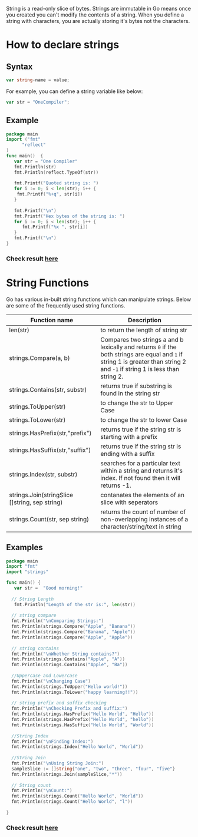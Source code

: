 String is a read-only slice of bytes. Strings are immutable in Go means once you created you can't modify the contents of a string. When you define a string with characters, you are actually storing it's bytes not the characters.

# How to declare strings

## Syntax

```go
var string-name = value;
```
For example, you can define a string variable like below:
```go
var str = "OneCompiler";
```
## Example

```go
package main  
import ("fmt"  
      "reflect"  
)  
func main()  {  
   var str = "One Compiler"  
   fmt.Println(str)  
   fmt.Println(reflect.TypeOf(str))  
   
   fmt.Printf("Quoted string is: ")
   for i := 0; i < len(str); i++ {
    fmt.Printf("%+q", str[i])
   }
  
   fmt.Printf("\n")
   fmt.Printf("Hex bytes of the string is: ")
   for i := 0; i < len(str); i++ {
      fmt.Printf("%x ", str[i])
   }
   fmt.Printf("\n")
} 
```
### Check result [here](https://onecompiler.com/go/3vq3x3vjx)

# String Functions

Go has various in-built string functions which can manipulate strings. Below are some of the frequently used string functions.

| Function name | Description|
|----|----|
|len(str)| to return the length of string str|
|strings.Compare(a, b) | Compares two strings a and b lexically and returns `0` if the both strings are equal and `1` if string 1 is greater than string 2 and `-1` if string 1 is less than string 2.|
|strings.Contains(str, substr)| returns true if substring is found in the string str|
|strings.ToUpper(str)| to change the str to Upper Case|
|strings.ToLower(str)| to change the str to lower Case|
|strings.HasPrefix(str,"prefix")| returns true if the string str is starting with a prefix |
|strings.HasSuffix(str,"suffix")|  returns true if the string str is ending with a suffix |
|strings.Index(str, substr)| searches for a particular text within a string and returns it's index. If not found then it will returns -1.|
|strings.Join(stringSlice []string, sep string)| contanates the elements of an slice with seperators|
|strings.Count(str, sep string)| returns the count of number of non-overlapping instances of a character/string/text in string|

## Examples

```go
package main
import "fmt"
import "strings"

func main() {
   var str =  "Good morning!"
   
  // String Length
   fmt.Println("Length of the str is:", len(str))  
   
  // string compare
  fmt.Println("\nComparing Strings:")
  fmt.Println(strings.Compare("Apple", "Banana"))
  fmt.Println(strings.Compare("Banana", "Apple"))
  fmt.Println(strings.Compare("Apple", "Apple"))
  
  // string contains
  fmt.Println("\nWhether String contains?")
  fmt.Println(strings.Contains("Apple", "A")) 
  fmt.Println(strings.Contains("Apple", "Ba")) 
  
  //Uppercase and Lowercase
  fmt.Println("\nChanging Case")
  fmt.Println(strings.ToUpper("Hello world!"))
  fmt.Println(strings.ToLower("happy learning!!"))
 
  // string prefix and suffix checking
  fmt.Println("\nChecking Prefix and suffix:")
  fmt.Println(strings.HasPrefix("Hello World", "Hello"))
  fmt.Println(strings.HasPrefix("Hello World", "hello"))
  fmt.Println(strings.HasSuffix("Hello World", "World"))
  
  //String Index
  fmt.Println("\nFinding Index:")
  fmt.Println(strings.Index("Hello World", "World"))
  
  //String Join
  fmt.Println("\nUsing String Join:")
  sampleSlice := []string{"one", "two", "three", "four", "five"}
  fmt.Println(strings.Join(sampleSlice,"*"))
  
  // String count
  fmt.Println("\nCount:")
  fmt.Println(strings.Count("Hello World", "World"))
  fmt.Println(strings.Count("Hello World", "l"))
  
}
```

### Check result [here](https://onecompiler.com/go/3vq4z24gu)

